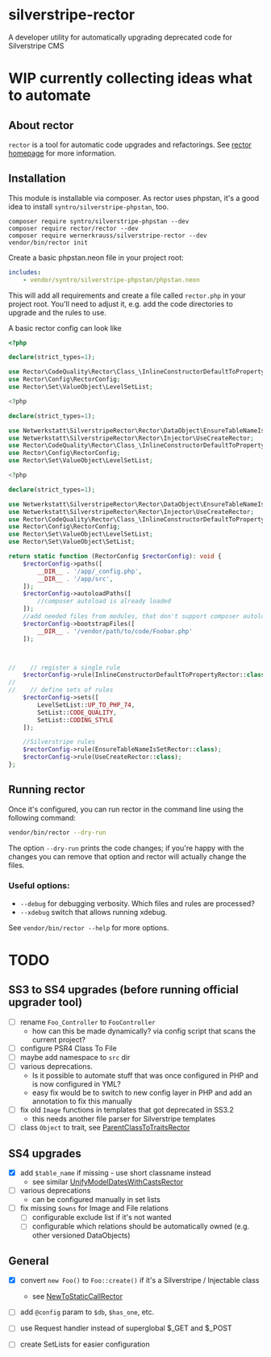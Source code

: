 # silverstripe-rector
A developer utility for automatically upgrading deprecated code for Silverstripe CMS

# WIP currently collecting ideas what to automate

## About rector

`rector` is a tool for automatic code upgrades and refactorings. See [rector homepage](https://getrector.org/) for more information.

## Installation

This module is installable via composer. As rector uses phpstan, it's a good idea to install `syntro/silverstripe-phpstan`, too.

```
composer require syntro/silverstripe-phpstan --dev
composer require rector/rector --dev
composer require wernerkrauss/silverstripe-rector --dev
vendor/bin/rector init
```

Create a basic phpstan.neon file in your project root:

```yaml
includes:
    - vendor/syntro/silverstripe-phpstan/phpstan.neon
```

This will add all requirements and create a file called `rector.php` in your project root. You'll need to adjust it, e.g. add the code directories to upgrade and the rules to use.

A basic rector config can look like

```php
<?php

declare(strict_types=1);

use Rector\CodeQuality\Rector\Class_\InlineConstructorDefaultToPropertyRector;
use Rector\Config\RectorConfig;
use Rector\Set\ValueObject\LevelSetList;

<?php

declare(strict_types=1);

use Netwerkstatt\SilverstripeRector\Rector\DataObject\EnsureTableNameIsSetRector;
use Netwerkstatt\SilverstripeRector\Rector\Injector\UseCreateRector;
use Rector\CodeQuality\Rector\Class_\InlineConstructorDefaultToPropertyRector;
use Rector\Config\RectorConfig;
use Rector\Set\ValueObject\LevelSetList;

<?php

declare(strict_types=1);

use Netwerkstatt\SilverstripeRector\Rector\DataObject\EnsureTableNameIsSetRector;
use Netwerkstatt\SilverstripeRector\Rector\Injector\UseCreateRector;
use Rector\CodeQuality\Rector\Class_\InlineConstructorDefaultToPropertyRector;
use Rector\Config\RectorConfig;
use Rector\Set\ValueObject\LevelSetList;
use Rector\Set\ValueObject\SetList;

return static function (RectorConfig $rectorConfig): void {
    $rectorConfig->paths([
        __DIR__ . '/app/_config.php',
        __DIR__ . '/app/src',
    ]);
    $rectorConfig->autoloadPaths([
        //composer autoload is already loaded
    ]);
    //add needed files from modules, that don't support composer autoload yet
    $rectorConfig->bootstrapFiles([
        __DIR__ . '/vendor/path/to/code/Foobar.php'
    ]);



//    // register a single rule
    $rectorConfig->rule(InlineConstructorDefaultToPropertyRector::class);
//
//    // define sets of rules
    $rectorConfig->sets([
        LevelSetList::UP_TO_PHP_74,
        SetList::CODE_QUALITY,
        SetList::CODING_STYLE
    ]);

    //Silverstripe rules
    $rectorConfig->rule(EnsureTableNameIsSetRector::class);
    $rectorConfig->rule(UseCreateRector::class);
};
```

## Running rector

Once it's configured, you can run rector in the command line using the following command:

```bash
vendor/bin/rector --dry-run 
```

The option `--dry-run` prints the code changes; if you're happy with the changes you can remove that option and rector will actually change the files.

### Useful options:

  - `--debug` for debugging verbosity. Which files and rules are processed?
  - `--xdebug` switch that allows running xdebug.

See `vendor/bin/rector --help` for more options.

# TODO

## SS3 to SS4 upgrades (before running official upgrader tool)
- [ ] rename `Foo_Controller` to `FooController`
  - how can this be made dynamically? via config script that scans the current project?
- [ ] configure PSR4 Class To File
- [ ] maybe add namespace to `src` dir
- [ ] various deprecations.
  -  Is it possible to automate stuff that was once configured in PHP and is now configured in YML?
  -  easy fix would be to switch to new config layer in PHP and add an annotation to fix this manually
- [ ] fix old `Image` functions in templates that got deprecated in SS3.2
  - this needs another file parser for Silverstripe templates
- [ ] class `Object` to trait, see [ParentClassToTraitsRector](https://github.com/rectorphp/rector/blob/main/docs/rector_rules_overview.md#parentclasstotraitsrector)

## SS4 upgrades
- [X] add `$table_name` if missing - use short classname instead
  - see similar [UnifyModelDatesWithCastsRector](https://github.com/rectorphp/rector-laravel/blob/main/src/Rector/Class_/UnifyModelDatesWithCastsRector.php)
- [ ] various deprecations
  - can be configured manually in set lists
- [ ] fix missing `$owns` for Image and File relations
  - [ ] configurable exclude list if it's not wanted
  - [ ] configurable which relations should be automatically owned (e.g. other versioned DataObjects)

## General
- [X] convert `new Foo()` to `Foo::create()` if it's a Silverstripe / Injectable class
  - see [NewToStaticCallRector](https://github.com/rectorphp/rector/blob/main/docs/rector_rules_overview.md#newtomethodcallrector)
- [ ] add `@config` param to `$db`, `$has_one`, etc.
- [ ] use Request handler instead of superglobal $_GET and $_POST

- [ ] create SetLists for easier configuration